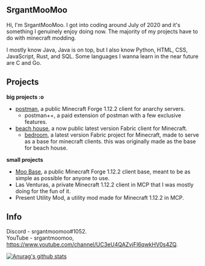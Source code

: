 ## SrgantMooMoo
Hi, I'm SrgantMooMoo. I got into coding around July of 2020 and it's something I genuinely enjoy doing now. The majority of my projects have to do with minecraft modding.

I mostly know Java, Java is on top, but I also know Python, HTML, CSS, JavaScript, Rust, and SQL. Some languages I wanna learn in the near future are C and Go.

## Projects 
**big projects :o** <br>
- [postman](https://github.com/srgantmoomoo/postman), a public Minecraft Forge 1.12.2 client for anarchy servers.
  - postman++, a paid extension of postman with a few exclusive features.
- [beach house](https://github.com/srgantmoomoo/beach-house), a now public latest version Fabric client for Minecraft.
  - [bedroom](https://github.com/srgantmoomoo/bedroom), a latest version Fabric project for Minecraft, made to serve as a base for minecraft clients. this was originally made as the base for beach house.

**small projects** <br>
- [Moo Base](https://github.com/moomooooo/Moo-Base), a public Minecraft Forge 1.12.2 client base, meant to be as simple as possible for anyone to use.
- Las Venturas, a private Minecraft 1.12.2 client in MCP that I was mostly doing for the fun of it.
- Present Utility Mod, a utility mod made for Minecraft 1.12.2 in MCP.

## Info 
Discord - srgantmoomoo#1052. <br>
YouTube - srgantmoomoo, https://www.youtube.com/channel/UC3eU4QAZvjFI6qwkHV0s4ZQ.

[![Anurag's github stats](https://github-readme-stats.vercel.app/api?username=srgantmoomoo&show_icons=true&theme=prussian&hide=issues)](https://github.com/anuraghazra/github-readme-stats) 
